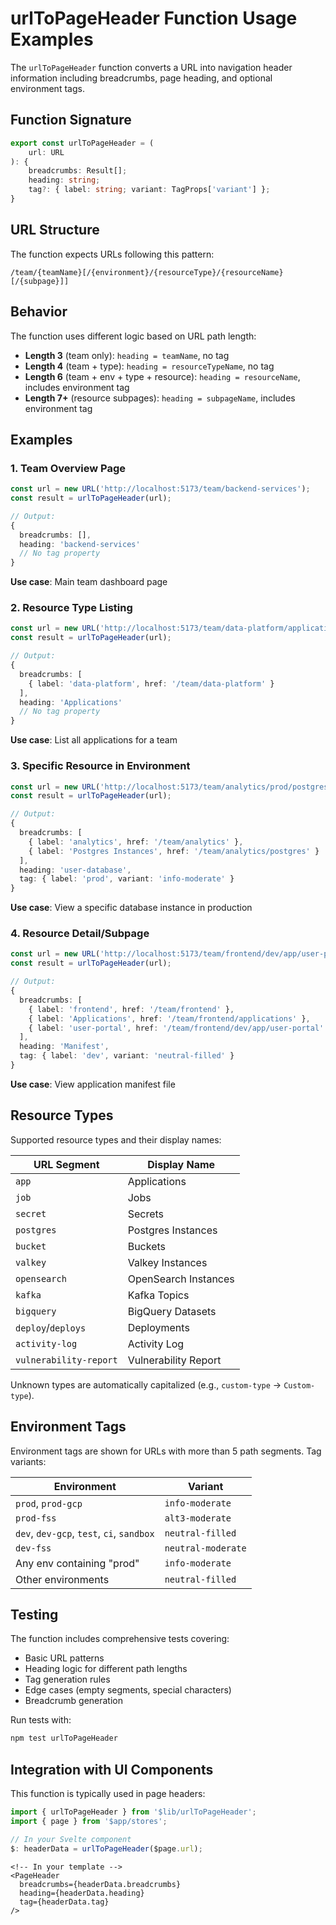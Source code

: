 # urlToPageHeader Function Usage Examples

The `urlToPageHeader` function converts a URL into navigation header information including breadcrumbs, page heading, and optional environment tags.

## Function Signature

```typescript
export const urlToPageHeader = (
	url: URL
): {
	breadcrumbs: Result[];
	heading: string;
	tag?: { label: string; variant: TagProps['variant'] };
}
```

## URL Structure

The function expects URLs following this pattern:
```
/team/{teamName}[/{environment}/{resourceType}/{resourceName}[/{subpage}]]
```

## Behavior

The function uses different logic based on URL path length:

- **Length 3** (team only): `heading = teamName`, no tag
- **Length 4** (team + type): `heading = resourceTypeName`, no tag  
- **Length 6** (team + env + type + resource): `heading = resourceName`, includes environment tag
- **Length 7+** (resource subpages): `heading = subpageName`, includes environment tag

## Examples

### 1. Team Overview Page

```typescript
const url = new URL('http://localhost:5173/team/backend-services');
const result = urlToPageHeader(url);

// Output:
{
  breadcrumbs: [],
  heading: 'backend-services'
  // No tag property
}
```

**Use case**: Main team dashboard page

### 2. Resource Type Listing

```typescript
const url = new URL('http://localhost:5173/team/data-platform/applications');
const result = urlToPageHeader(url);

// Output:
{
  breadcrumbs: [
    { label: 'data-platform', href: '/team/data-platform' }
  ],
  heading: 'Applications'
  // No tag property
}
```

**Use case**: List all applications for a team

### 3. Specific Resource in Environment

```typescript
const url = new URL('http://localhost:5173/team/analytics/prod/postgres/user-database');
const result = urlToPageHeader(url);

// Output:
{
  breadcrumbs: [
    { label: 'analytics', href: '/team/analytics' },
    { label: 'Postgres Instances', href: '/team/analytics/postgres' }
  ],
  heading: 'user-database',
  tag: { label: 'prod', variant: 'info-moderate' }
}
```

**Use case**: View a specific database instance in production

### 4. Resource Detail/Subpage

```typescript
const url = new URL('http://localhost:5173/team/frontend/dev/app/user-portal/manifest');
const result = urlToPageHeader(url);

// Output:
{
  breadcrumbs: [
    { label: 'frontend', href: '/team/frontend' },
    { label: 'Applications', href: '/team/frontend/applications' },
    { label: 'user-portal', href: '/team/frontend/dev/app/user-portal' }
  ],
  heading: 'Manifest',
  tag: { label: 'dev', variant: 'neutral-filled' }
}
```

**Use case**: View application manifest file

## Resource Types

Supported resource types and their display names:

| URL Segment | Display Name |
|-------------|--------------|
| `app` | Applications |
| `job` | Jobs |
| `secret` | Secrets |
| `postgres` | Postgres Instances |
| `bucket` | Buckets |
| `valkey` | Valkey Instances |
| `opensearch` | OpenSearch Instances |
| `kafka` | Kafka Topics |
| `bigquery` | BigQuery Datasets |
| `deploy`/`deploys` | Deployments |
| `activity-log` | Activity Log |
| `vulnerability-report` | Vulnerability Report |

Unknown types are automatically capitalized (e.g., `custom-type` → `Custom-type`).

## Environment Tags

Environment tags are shown for URLs with more than 5 path segments. Tag variants:

| Environment | Variant |
|-------------|---------|
| `prod`, `prod-gcp` | `info-moderate` |
| `prod-fss` | `alt3-moderate` |
| `dev`, `dev-gcp`, `test`, `ci`, `sandbox` | `neutral-filled` |
| `dev-fss` | `neutral-moderate` |
| Any env containing "prod" | `info-moderate` |
| Other environments | `neutral-filled` |

## Testing

The function includes comprehensive tests covering:

- Basic URL patterns
- Heading logic for different path lengths
- Tag generation rules
- Edge cases (empty segments, special characters)
- Breadcrumb generation

Run tests with:
```bash
npm test urlToPageHeader
```

## Integration with UI Components

This function is typically used in page headers:

```typescript
import { urlToPageHeader } from '$lib/urlToPageHeader';
import { page } from '$app/stores';

// In your Svelte component
$: headerData = urlToPageHeader($page.url);
```

```svelte
<!-- In your template -->
<PageHeader 
  breadcrumbs={headerData.breadcrumbs}
  heading={headerData.heading}
  tag={headerData.tag}
/>
```
